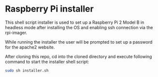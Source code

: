 # Raspberry Pi installer
This shell script installer is used to set up a Raspberry Pi 2 Model B in headless mode after installing the OS and enabling ssh connection via the rpi-imager.

While running the installer the user will be prompted to set up a password for the apache2 website.

After cloning this repo, cd into the cloned directory and execute following command to start the installer shell script:
```sh
sudo sh installer.sh
```
